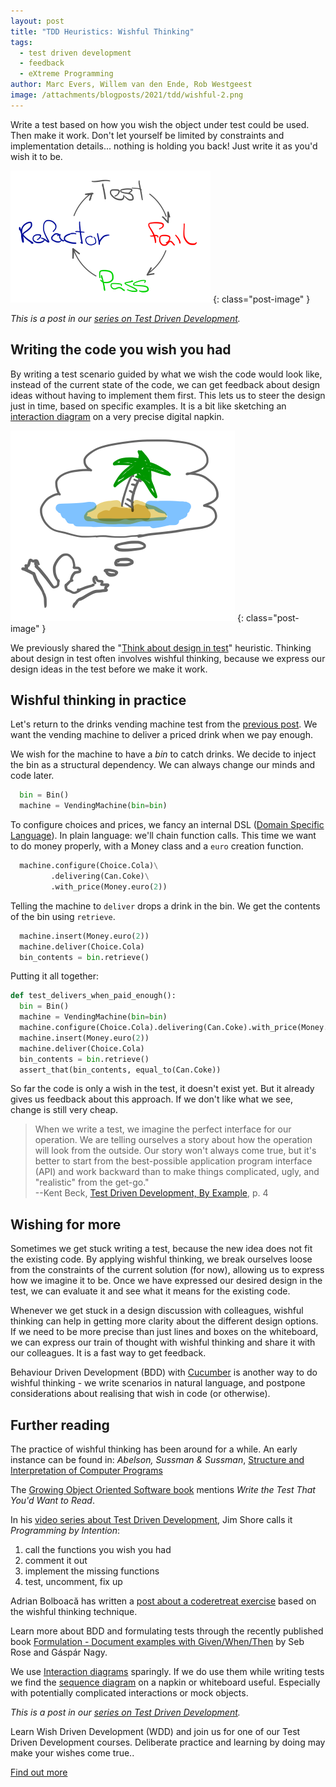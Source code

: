 ```yaml
---
layout: post
title: "TDD Heuristics: Wishful Thinking"
tags:
  - test driven development
  - feedback
  - eXtreme Programming
author: Marc Evers, Willem van den Ende, Rob Westgeest
image: /attachments/blogposts/2021/tdd/wishful-2.png
---
```


Write a test based on how you wish the object under test could be used. Then
make it work. Don't let yourself be limited by constraints and implementation
details... nothing is holding you back! Just write it as you'd wish it to be.

![tdd cycle: test - fail - pass - refactor](/attachments/blogposts/2021/tdd/tdd-cycle-small.png)
{: class="post-image" }

_This is a post in our [series on Test Driven Development](/blog-by-tag#tag-test-driven-development)._

## Writing the code you wish you had

By writing a test scenario guided by what we wish the code would look like,
instead of the current state of the code, we can get feedback about design ideas
without having to implement them first. This lets us to steer the design just in
time, based on specific examples. It is a bit like sketching an [interaction
diagram](https://en.wikipedia.org/wiki/Unified_Modeling_Language#Interaction_diagrams)
on a very precise digital napkin.

![Wishful thinking](/attachments/blogposts/2021/tdd/wishful-2.png)
{: class="post-image" }

We previously shared the "[Think about design in
test](/2021/06/28/tdd-think-about-design-in-test.html)" heuristic. Thinking
about design in test often involves wishful thinking, because we express our
design ideas in the test before we make it work. 

## Wishful thinking in practice

Let's return to the drinks vending machine test from the [previous
post]((/2021/06/28/tdd-think-about-design-in-test.html)). We want the vending
machine to deliver a priced drink when we pay enough.

We wish for the machine to have a *bin* to catch drinks. We decide to inject the bin as a structural dependency. We can always change our minds and code later.

```python
  bin = Bin()
  machine = VendingMachine(bin=bin)
```

To configure choices and prices, we fancy an internal DSL ([Domain Specific
Language](https://martinfowler.com/dsl.html)). In plain language: we'll chain
function calls. This time we want to do money properly, with a Money class and a
`euro` creation function.

```python
  machine.configure(Choice.Cola)\
         .delivering(Can.Coke)\
         .with_price(Money.euro(2))
```

Telling the machine to  `deliver` drops a drink in the bin. We get the contents of the bin using `retrieve`.

```python
  machine.insert(Money.euro(2))
  machine.deliver(Choice.Cola)
  bin_contents = bin.retrieve()
```

Putting it all together:

```python
def test_delivers_when_paid_enough():
  bin = Bin()
  machine = VendingMachine(bin=bin)
  machine.configure(Choice.Cola).delivering(Can.Coke).with_price(Money.euro(2))
  machine.insert(Money.euro(2))
  machine.deliver(Choice.Cola)
  bin_contents = bin.retrieve()
  assert_that(bin_contents, equal_to(Can.Coke))
```

So far the code is only a wish in the test, it doesn't exist yet. But it already
gives us feedback about this approach. If we don't like what we see, change is
still very cheap.

> When we write a test, we imagine the perfect interface for our operation. We are telling ourselves a story about how the operation will look from the outside. Our story won't always come true, but it's better to start from the best-possible application program interface (API) and work backward than to make things complicated, ugly, and "realistic" from the get-go."  
> --Kent Beck, [Test Driven Development, By Example](https://www.oreilly.com/library/view/test-driven-development/0321146530/), p. 4

## Wishing for more

Sometimes we get stuck writing a test, because the new idea does not fit the
existing code. By applying wishful thinking, we break ourselves loose from the
constraints of the current solution (for now), allowing us to express how we
imagine it to be. Once we have expressed our desired design in the test, we can
evaluate it and see what it means for the existing code.

Whenever we get stuck in a design discussion with colleagues, wishful thinking
can help in getting more clarity about the different design options. If we need
to be more precise than just lines and boxes on the whiteboard, we  can express
our train of thought with wishful thinking and share it with our colleagues. It
is a fast way to get feedback.

Behaviour Driven Development (BDD) with [Cucumber](https://cucumber.io/) is
another way to do wishful thinking - we write scenarios in natural language, and
postpone considerations about realising that wish in code (or otherwise).

## Further reading

The practice of wishful thinking has been around for a while. An early instance can be found in: _Abelson, Sussman & Sussman_, [Structure and Interpretation of
Computer Programs](https://mitpress.mit.edu/sites/default/files/sicp/index.html)

The [Growing Object Oriented Software book](http://www.growing-object-oriented-software.com/) mentions _Write the Test That You'd Want to Read_.

In his [video series about Test Driven Development](https://www.jamesshore.com/v2/projects/lunch-and-learn), Jim Shore calls it _Programming by Intention_:
1. call the functions you wish you had
2. comment it out
3. implement the missing functions
4. test, uncomment, fix up

Adrian Bolboacă has written a [post about a coderetreat exercise](https://blog.adrianbolboaca.ro/2016/04/programming-by-wishful-thinking/) based on the wishful thinking technique.

Learn more about BDD and formulating tests through the recently published book [Formulation - Document examples with Given/When/Then](https://leanpub.com/bddbooks-formulation) by Seb Rose and Gáspár Nagy.

We use [Interaction diagrams](https://en.wikipedia.org/wiki/Unified_Modeling_Language#Interaction_diagrams) sparingly. If we do use them while writing tests we find the [sequence diagram](https://en.wikipedia.org/wiki/Sequence_diagram) on a napkin or whiteboard useful. Especially with potentially complicated interactions or mock objects.

_This is a post in our [series on Test Driven Development](/blog-by-tag#tag-test-driven-development)._

<aside>
  <p>Learn Wish Driven Development (WDD) and join us for one of our Test Driven Development courses. Deliberate practice and learning by doing may make your wishes come true..
  </p>
  <p><div>
    <a href="/training/test-driven-development">Find out more</a>
  </div></p>
</aside>
